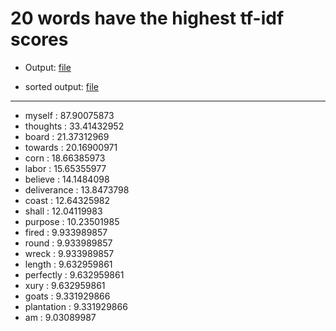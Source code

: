 # 20 words have the highest tf-idf scores

* Output: [file](https://github.com/thwowu/BigData-Lab1/blob/master/TF-IDF/result.csv)

* sorted output: [file](https://github.com/thwowu/BigData-Lab1/blob/master/TF-IDF/resultsort.csv)

***


* 	myself	: 	87.90075873
* 	thoughts	: 	33.41432952
* 	board	: 	21.37312969
* 	towards	: 	20.16900971
* 	corn	: 	18.66385973
* 	labor	: 	15.65355977
* 	believe	: 	14.1484098
* 	deliverance	: 	13.8473798
* 	coast	: 	12.64325982
* 	shall	: 	12.04119983
* 	purpose	: 	10.23501985
* 	fired	: 	9.933989857
* 	round	: 	9.933989857
* 	wreck	: 	9.933989857
* 	length	: 	9.632959861
* 	perfectly	: 	9.632959861
* 	xury	: 	9.632959861
* 	goats	: 	9.331929866
* 	plantation	: 	9.331929866
* 	am	: 	9.03089987

